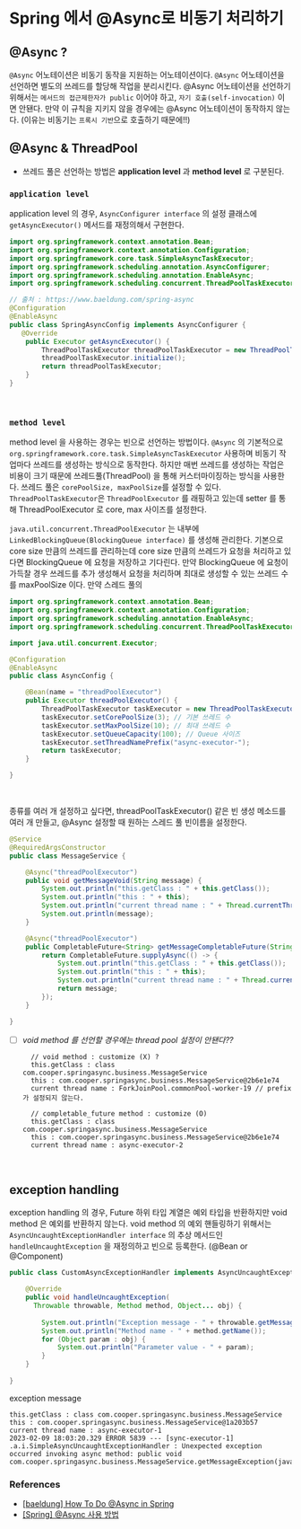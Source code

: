# Spring 에서 @Async로 비동기 처리하기 

## @Async ?

`@Async` 어노테이션은 비동기 동작을 지원하는 어노테이션이다. `@Async` 어노테이션을 선언하면 별도의 쓰레드를 할당해 작업을 분리시킨다. @Async 어노테이션을
선언하기 위해서는 `메서드의 접근제한자가 public` 이어야 하고, `자기 호출(self-invocation)` 이면 안됀다. 만약 이 규칙을 지키지 않을 경우에는 @Async
어노테이션이 동작하지 않는다. (이유는 비동기는 `프록시 기반`으로 호출하기 때문에!!)

## @Async & ThreadPool

- 쓰레드 풀은 선언하는 방법은 **application level** 과 **method level** 로 구분된다.

### `application level`

application level 의 경우, `AsyncConfigurer interface` 의 설정 클래스에 `getAsyncExecutor()` 메서드를 재정의해서 구현한다.
```java
import org.springframework.context.annotation.Bean;
import org.springframework.context.annotation.Configuration;
import org.springframework.core.task.SimpleAsyncTaskExecutor;
import org.springframework.scheduling.annotation.AsyncConfigurer;
import org.springframework.scheduling.annotation.EnableAsync;
import org.springframework.scheduling.concurrent.ThreadPoolTaskExecutor;

// 출처 : https://www.baeldung.com/spring-async
@Configuration
@EnableAsync
public class SpringAsyncConfig implements AsyncConfigurer {
   @Override
    public Executor getAsyncExecutor() {
        ThreadPoolTaskExecutor threadPoolTaskExecutor = new ThreadPoolTaskExecutor();
        threadPoolTaskExecutor.initialize();
        return threadPoolTaskExecutor;
    }
}
```

<br>

### `method level`

method level 을 사용하는 경우는 빈으로 선언하는 방법이다. `@Async` 의 기본적으로 `org.springframework.core.task.SimpleAsyncTaskExecutor`
사용하며 비동기 작업마다 쓰레드를 생성하는 방식으로 동작한다. 하지만 매번 쓰레드를 생성하는 작업은 비용이 크기 때문에 쓰레드풀(ThreadPool) 을 통해 
커스터마이징하는 방식을 사용한다. 쓰레드 풀은 `corePoolSize, maxPoolSize`를 설정할 수 있다. `ThreadPoolTaskExecutor`은 `ThreadPoolExecutor`
를 래핑하고 있는데 setter 를 통해 ThreadPoolExecutor 로 core, max 사이즈를 설정한다. 

`java.util.concurrent.ThreadPoolExecutor` 는 내부에 `LinkedBlockingQueue(BlockingQueue interface)` 를 생성해 관리한다.
기본으로 core size 만큼의 쓰레드를 관리하는데 core size 만큼의 쓰레드가 요청을 처리하고 있다면 BlockingQueue 에 요청을 저장하고 기다린다.
만약 BlockingQueue 에 요청이 가득찰 경우 쓰레드를 추가 생성해서 요청을 처리하며 최대로 생성할 수 있는 쓰레드 수를 maxPoolSize 이다. 만약 스레드 풀의

```java
import org.springframework.context.annotation.Bean;
import org.springframework.context.annotation.Configuration;
import org.springframework.scheduling.annotation.EnableAsync;
import org.springframework.scheduling.concurrent.ThreadPoolTaskExecutor;

import java.util.concurrent.Executor;

@Configuration
@EnableAsync
public class AsyncConfig {

    @Bean(name = "threadPoolExecutor")
    public Executor threadPoolExecutor() {
        ThreadPoolTaskExecutor taskExecutor = new ThreadPoolTaskExecutor();
        taskExecutor.setCorePoolSize(3); // 기본 쓰레드 수
        taskExecutor.setMaxPoolSize(10); // 최대 쓰레드 수
        taskExecutor.setQueueCapacity(100); // Queue 사이즈
        taskExecutor.setThreadNamePrefix("async-executor-");
        return taskExecutor;
    }

}

```

<br>

종류를 여러 개 설정하고 싶다면, threadPoolTaskExecutor() 같은 빈 생성 메소드를 여러 개 만들고, @Async 설정할 때 원하는 스레드 풀 빈이름을 설정한다.

```java
@Service
@RequiredArgsConstructor
public class MessageService {

    @Async("threadPoolExecutor")
    public void getMessageVoid(String message) {
        System.out.println("this.getClass : " + this.getClass());
        System.out.println("this : " + this);
        System.out.println("current thread name : " + Thread.currentThread().getName());
        System.out.println(message);
    }

    @Async("threadPoolExecutor")
    public CompletableFuture<String> getMessageCompletableFuture(String message) {
        return CompletableFuture.supplyAsync(() -> {
            System.out.println("this.getClass : " + this.getClass());
            System.out.println("this : " + this);
            System.out.println("current thread name : " + Thread.currentThread().getName());
            return message;
        });
    }

}

```
- [ ] _void method 를 선언할 경우에는 thread pool 설정이 안됀다??_
  ```text
    // void method : customize (X) ?
    this.getClass : class com.cooper.springasync.business.MessageService
    this : com.cooper.springasync.business.MessageService@2b6e1e74
    current thread name : ForkJoinPool.commonPool-worker-19 // prefix 가 설정되지 않는다.
  
    // completable_future method : customize (O)
    this.getClass : class com.cooper.springasync.business.MessageService
    this : com.cooper.springasync.business.MessageService@2b6e1e74
    current thread name : async-executor-2 
  ```

<br>

## exception handling

exception handling 의 경우, Future 하위 타입 계열은 예외 타입을 반환하지만 void method 은 예외를 반환하지 않는다. void method 의 예외 핸들링하기
위해서는 `AsyncUncaughtExceptionHandler interface` 의 추상 메서드인 `handleUncaughtException` 을 재정의하고 빈으로 등록한다.
(@Bean or @Component)

```java
public class CustomAsyncExceptionHandler implements AsyncUncaughtExceptionHandler {

    @Override
    public void handleUncaughtException(
      Throwable throwable, Method method, Object... obj) {
 
        System.out.println("Exception message - " + throwable.getMessage());
        System.out.println("Method name - " + method.getName());
        for (Object param : obj) {
            System.out.println("Parameter value - " + param);
        }
    }
    
}
```

exception message
```
this.getClass : class com.cooper.springasync.business.MessageService
this : com.cooper.springasync.business.MessageService@1a203b57
current thread name : async-executor-1
2023-02-09 18:03:20.329 ERROR 5839 --- [sync-executor-1] .a.i.SimpleAsyncUncaughtExceptionHandler : Unexpected exception occurred invoking async method: public void com.cooper.springasync.business.MessageService.getMessageException(java.lang.String)
```


### References

- [[baeldung] How To Do @Async in Spring](https://www.baeldung.com/spring-async)
- [[Spring] @Async 사용 방법](https://steady-coding.tistory.com/611)

